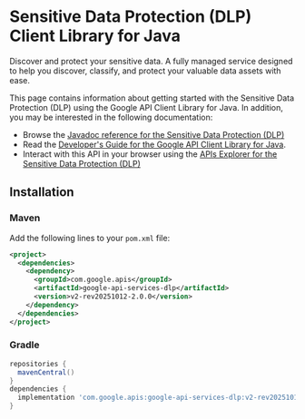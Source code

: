 # Sensitive Data Protection (DLP) Client Library for Java

Discover and protect your sensitive data. A fully managed service designed to help you discover, classify, and protect your valuable data assets with ease.

This page contains information about getting started with the Sensitive Data Protection (DLP)
using the Google API Client Library for Java. In addition, you may be interested
in the following documentation:

* Browse the [Javadoc reference for the Sensitive Data Protection (DLP)][javadoc]
* Read the [Developer's Guide for the Google API Client Library for Java][google-api-client].
* Interact with this API in your browser using the [APIs Explorer for the Sensitive Data Protection (DLP)][api-explorer]

## Installation

### Maven

Add the following lines to your `pom.xml` file:

```xml
<project>
  <dependencies>
    <dependency>
      <groupId>com.google.apis</groupId>
      <artifactId>google-api-services-dlp</artifactId>
      <version>v2-rev20251012-2.0.0</version>
    </dependency>
  </dependencies>
</project>
```

### Gradle

```gradle
repositories {
  mavenCentral()
}
dependencies {
  implementation 'com.google.apis:google-api-services-dlp:v2-rev20251012-2.0.0'
}
```

[javadoc]: https://googleapis.dev/java/google-api-services-dlp/latest/index.html
[google-api-client]: https://github.com/googleapis/google-api-java-client/
[api-explorer]: https://developers.google.com/apis-explorer/#p/dlp/v1/
